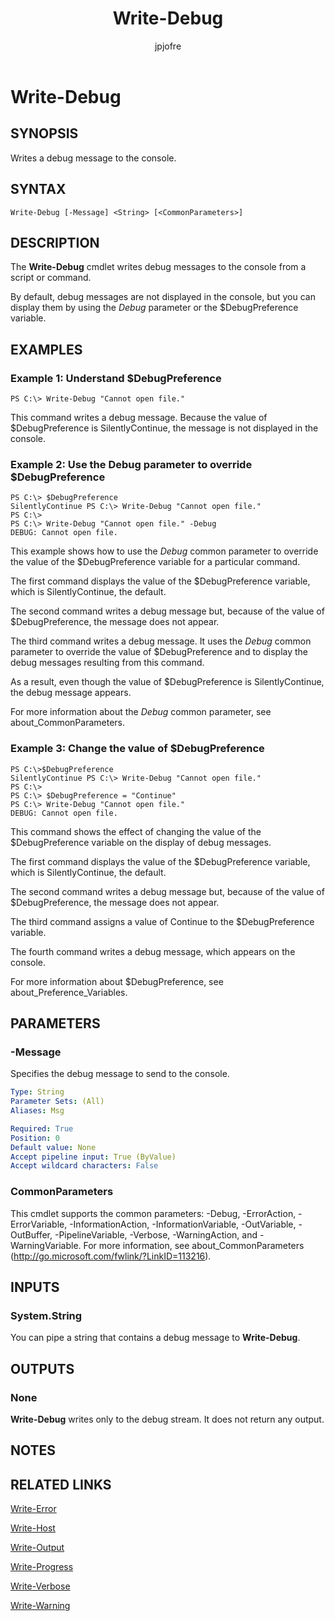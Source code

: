 ﻿---
author: jpjofre
description: 
external help file: Microsoft.PowerShell.Commands.Utility.dll-Help.xml
keywords: powershell, cmdlet
manager: carolz
ms.date: 2016-10-11
ms.prod: powershell
ms.technology: powershell
ms.topic: reference
online version: http://go.microsoft.com/fwlink/?LinkId=821874
schema: 2.0.0
title: Write-Debug
---

# Write-Debug

## SYNOPSIS
Writes a debug message to the console.

## SYNTAX

```
Write-Debug [-Message] <String> [<CommonParameters>]
```

## DESCRIPTION
The **Write-Debug** cmdlet writes debug messages to the console from a script or command.

By default, debug messages are not displayed in the console, but you can display them by using the *Debug* parameter or the $DebugPreference variable.

## EXAMPLES

### Example 1: Understand $DebugPreference
```
PS C:\> Write-Debug "Cannot open file."
```

This command writes a debug message.
Because the value of $DebugPreference is SilentlyContinue, the message is not displayed in the console.

### Example 2: Use the Debug parameter to override $DebugPreference
```
PS C:\> $DebugPreference
SilentlyContinue PS C:\> Write-Debug "Cannot open file."
PS C:\>
PS C:\> Write-Debug "Cannot open file." -Debug
DEBUG: Cannot open file.
```

This example shows how to use the *Debug* common parameter to override the value of the $DebugPreference variable for a particular command.

The first command displays the value of the $DebugPreference variable, which is SilentlyContinue, the default.

The second command writes a debug message but, because of the value of $DebugPreference, the message does not appear.

The third command writes a debug message.
It uses the *Debug* common parameter to override the value of $DebugPreference and to display the debug messages resulting from this command.

As a result, even though the value of $DebugPreference is SilentlyContinue, the debug message appears.

For more information about the *Debug* common parameter, see about_CommonParameters.

### Example 3: Change the value of $DebugPreference
```
PS C:\>$DebugPreference
SilentlyContinue PS C:\> Write-Debug "Cannot open file." 
PS C:\>
PS C:\> $DebugPreference = "Continue"
PS C:\> Write-Debug "Cannot open file."
DEBUG: Cannot open file.
```

This command shows the effect of changing the value of the $DebugPreference variable on the display of debug messages.

The first command displays the value of the $DebugPreference variable, which is SilentlyContinue, the default.

The second command writes a debug message but, because of the value of $DebugPreference, the message does not appear.

The third command assigns a value of Continue to the $DebugPreference variable.

The fourth command writes a debug message, which appears on the console.

For more information about $DebugPreference, see about_Preference_Variables.

## PARAMETERS

### -Message
Specifies the debug message to send to the console.

```yaml
Type: String
Parameter Sets: (All)
Aliases: Msg

Required: True
Position: 0
Default value: None
Accept pipeline input: True (ByValue)
Accept wildcard characters: False
```

### CommonParameters
This cmdlet supports the common parameters: -Debug, -ErrorAction, -ErrorVariable, -InformationAction, -InformationVariable, -OutVariable, -OutBuffer, -PipelineVariable, -Verbose, -WarningAction, and -WarningVariable. For more information, see about_CommonParameters (http://go.microsoft.com/fwlink/?LinkID=113216).

## INPUTS

### System.String
You can pipe a string that contains a debug message to **Write-Debug**.

## OUTPUTS

### None
**Write-Debug** writes only to the debug stream.
It does not return any output.

## NOTES

## RELATED LINKS

[Write-Error](Write-Error.md)

[Write-Host](Write-Host.md)

[Write-Output](Write-Output.md)

[Write-Progress](Write-Progress.md)

[Write-Verbose](Write-Verbose.md)

[Write-Warning](Write-Warning.md)

